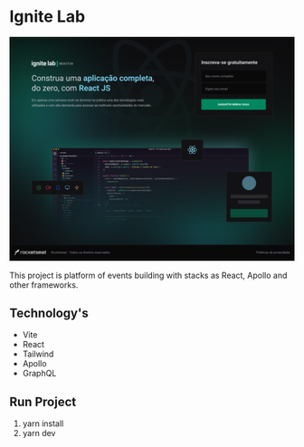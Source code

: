 # Ignite Lab

![Screen Login](./assets/wallpaper.png)

This project is platform of events building with stacks as React, Apollo and other frameworks.

## Technology's

- Vite
- React
- Tailwind
- Apollo
- GraphQL

## Run Project

1. yarn install
2. yarn dev

